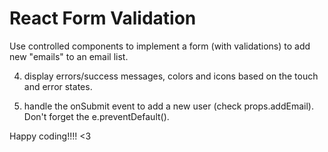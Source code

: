 # React Form Validation

Use controlled components to implement a form (with validations) to add new "emails" to an email list.

<!-- 1. Add email state to Form component, project the state to the input value and handle the onChange event to update the state -->

<!-- 2. Add error state to the Form component, validate the input value in the onChange handler and set the error value. -->

<!-- 3. Add touch state to Form component. handle the onBlur event to set it. -->

4. display errors/success messages, colors and icons based on the touch and error states.

5. handle the onSubmit event to add a new user (check props.addEmail). Don't forget the e.preventDefault().

Happy coding!!!! <3
